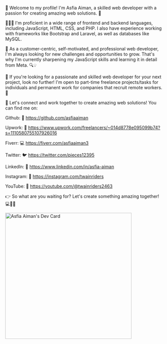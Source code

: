 👋 Welcome to my profile! I'm Asfia Aiman, a skilled web developer with a passion for creating amazing web solutions. 🌟

👩🏻‍💻 I'm proficient in a wide range of frontend and backend languages, including JavaScript, HTML, CSS, and PHP. I also have experience working with frameworks like Bootstrap and Laravel, as well as databases like MySQL.

🤖 As a customer-centric, self-motivated, and professional web developer, I'm always looking for new challenges and opportunities to grow. That's why I'm currently sharpening my JavaScript skills and learning it in detail from Meta. 🔍💡

👀 If you're looking for a passionate and skilled web developer for your next project, look no further! I'm open to part-time freelance projects/tasks for individuals and permanent work for companies that recruit remote workers. 🤝

🔗 Let's connect and work together to create amazing web solutions! You can find me on:

Github: 🌟 https://github.com/asfiaaiman

Upwork: 💼 https://www.upwork.com/freelancers/~014d8778e095099b74?s=1110580755107926016

Fiverr: 💻 https://fiverr.com/asfiaaiman3

Twitter: 🐦 https://twitter.com/pieces12395

LinkedIn: 👥 https://www.linkedin.com/in/asfia-aiman

Instagram: 📸 https://instagram.com/twainriders

YouTube: 🎥 https://youtube.com/@twainriders2463


👉 So what are you waiting for? Let's create something amazing together! 💻🌟🙌

<a href="https://app.daily.dev/asfiaaiman"><img src="https://api.daily.dev/devcards/06268b0dc76248699a3b8cc7fcdd5181.png?r=kqy" width="400" alt="Asfia Aiman's Dev Card"/></a>
